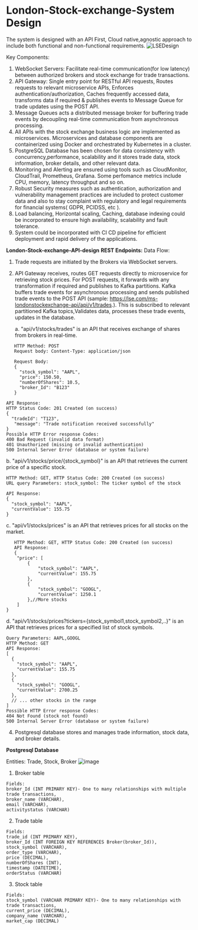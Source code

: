 # London-Stock-exchange-System Design 

The system is designed with an API First, Cloud native,agnostic approach to include both functional and non-functional requirements. 
![LSEDesign](https://github.com/SriBaraniVasthan/London-Stock-exchange-API-design/assets/63550126/d86429e6-829a-407a-9b3c-205c689ec9a2)

Key Components:
1. WebSocket Servers: Facilitate real-time communication(for low latency) between authorized brokers and stock exchange for trade transactions.
2. API Gateway: Single entry point for RESTful API requests, Routes requests to relevant microservice APIs, Enforces authentication/authorization, Caches frequently accessed data, transforms data if required & publishes events to Message Queue for trade updates using the POST API.
3. Message Queues acts a distributed message broker for buffering trade events by decoupling real-time communication from asynchronous processing.
4. All APIs with the stock exchange business logic are implemented as microservices. Microservices and database components are containerized using Docker and orchestrated by Kubernetes in a cluster.
5. PostgreSQL Database has been chosen for data consistency with concurrency,performance, scalability and it stores trade data, stock information, broker details, and other relevant data.
6. Monitoring and Alerting are ensured using tools such as CloudMonitor,  CloudTrail, Prometheus, Grafana. Some perfomance metrics include CPU, memory, latency throughput and so on.
7. Robust Security measures such as authentication, authorization and vulnerability management practices are included to protect customer data and also to stay complaint with regulatory and legal requirements for financial systems( GDPR, PCIDSS, etc ).
8. Load balancing, Horizontal scaling, Caching, database indexing could be incorporated to ensure high availability, scalability and fault tolerance.
9. System could be incorporated with CI CD pipeline for efficient deployment and rapid delivery of the applications.

**London-Stock-exchange-API-design**
**REST Endpoints:**
Data Flow:
1. Trade requests are initiated by the Brokers via WebSocket servers.
2. API Gateway receives, routes GET requests directly to microservice for retrieving stock prices. For POST requests, it forwards  with any transformation if required and publishes to Kafka partitions. Kafka buffers trade events for asynchronous processing and sends published trade events to the POST API (sample: https://lse.com/ms-londonstockexchange-api/api/v1/trades.). This is subscribed to relevant partitioned Kafka topics,Validates data, processes these trade events, updates in the database.
   
   a. "api/v1/stocks/trades" is an API that receives exchange of shares from brokers in real-time.
```
   HTTP Method: POST
   Request body: Content-Type: application/json
   
   Request Body:
   {
     "stock_symbol": "AAPL",
     "price": 150.50,
     "numberOfShares": 10.5,
     "broker_Id": "B123"
   }

API Response:
HTTP Status Code: 201 Created (on success)
{
  "tradeId": "T123",
   "message": "Trade notification received successfully"
}
Possible HTTP Error response Codes:
400 Bad Request (invalid data format)
401 Unauthorized (missing or invalid authentication)
500 Internal Server Error (database or system failure)
```
b. "api/v1/stocks/price/{stock_symbol}" is an API that retrieves the current price of a specific stock.
```
HTTP Method: GET, HTTP Status Code: 200 Created (on success)
URL query Parameters: stock_symbol: The ticker symbol of the stock

API Response:
{
  "stock_symbol": "AAPL",
  "currentValue": 155.75
}
```
c. "api/v1/stocks/prices" is an API that retrieves prices for all stocks on the market.
```
   HTTP Method: GET, HTTP Status Code: 200 Created (on success)
   API Response:
   {
    "price": [
        {
            "stock_symbol": "AAPL",
            "currentValue": 155.75
        },
        {
            "stock_symbol": "GOOGL",
            "currentValue": 1250.1
        },//More stocks
    ]
}
```
d. "api/v1/stocks/prices?tickers={stock_symbol1,stock_symbol2,..}" is an API that retrieves prices for a specified list of stock symbols.
```
Query Parameters: AAPL,GOOGL
HTTP Method: GET
API Response:
[
  {
    "stock_symbol": "AAPL",
    "currentValue": 155.75
  },
  {
    "stock_symbol": "GOOGL",
    "currentValue": 2700.25
  },
  // ... other stocks in the range
]
Possible HTTP Error response Codes:
404 Not Found (stock not found)
500 Internal Server Error (database or system failure)
```   
4. Postgresql database stores and manages trade information, stock data, and broker details.

**Postgresql Database**

Entities: Trade, Stock, Broker 
![image](https://github.com/SriBaraniVasthan/London-Stock-exchange-API-design/assets/63550126/c65edda5-9ca5-4d0e-b81a-b463fb9d3646)

1. Broker table
```
Fields:
broker_Id (INT PRIMARY KEY)- One to many relationships with multiple trade transactions,
broker_name (VARCHAR),
email (VARCHAR),
activitystatus (VARCHAR)
```
2. Trade table
```
Fields:
trade_id (INT PRIMARY KEY),
broker_Id (INT FOREIGN KEY REFERENCES Broker(broker_Id)),
stock_symbol (VARCHAR),
order_type (VARCHAR),
price (DECIMAL),
numberOfShares (INT),
timestamp (DATETIME),
orderStatus (VARCHAR) 
```
3. Stock table
```
Fields:
stock_symbol (VARCHAR PRIMARY KEY)- One to many relationships with trade transactions,
current_price (DECIMAL),
company_name (VARCHAR),
market_cap (DECIMAL)
```

